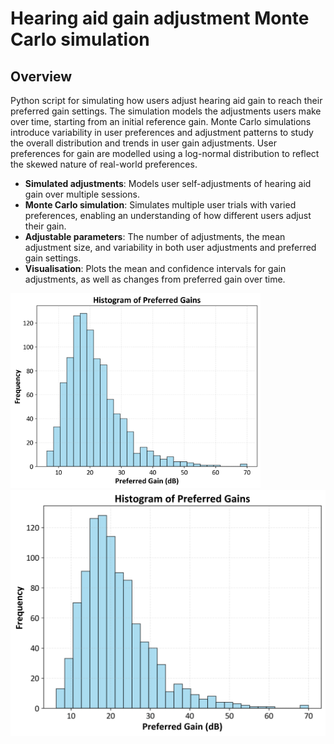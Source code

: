 # Hearing aid gain adjustment  Monte Carlo simulation

## Overview
Python script for simulating how users adjust hearing aid gain to reach their preferred gain settings. The simulation models the adjustments users make over time, starting from an initial reference gain. Monte Carlo simulations introduce variability in user preferences and adjustment patterns to study the overall distribution and trends in user gain adjustments. User preferences for gain are modelled using a log-normal distribution to reflect the skewed nature of real-world preferences.

- **Simulated adjustments**: Models user self-adjustments of hearing aid gain over multiple sessions.
- **Monte Carlo simulation**: Simulates multiple user trials with varied preferences, enabling an understanding of how different users adjust their gain.
- **Adjustable parameters**: The number of adjustments, the mean adjustment size, and variability in both user adjustments and preferred gain settings.
- **Visualisation**: Plots the mean and confidence intervals for gain adjustments, as well as changes from preferred gain over time.

<img src="./monte_carlo_preferred_gains_log_normal.png" alt="Simulation Plot" width="400"/>

<img src="./monte_carlo_preferred_gains_log_normal.png" alt="Simulation Plot" width="600"/>

